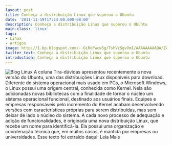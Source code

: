 ```yaml
---
layout: post
title: Conheça a distribuição Linux que superou o Ubuntu
date: '2011-11-19T17:24:00.000-08:00'
description: Conheça a distribuição Linux que superou o Ubuntu
main-class: 'linux'
tags:
- Linux
- Artigos
image: http://1.bp.blogspot.com/--GiRoPwcw5g/TshVzSgvVmI/AAAAAAAAAQA/ZWvOt0B4NHg/s72-c/logo_mint.jpg
twitter_text: Conheça a distribuição Linux que superou o Ubuntu
introduction: Conheça a distribuição Linux que superou o Ubuntu
---
```

![Blog Linux](http://1.bp.blogspot.com/--GiRoPwcw5g/TshVzSgvVmI/AAAAAAAAAQA/ZWvOt0B4NHg/s1600/logo_mint.jpg "Blog Linux")
A coluna Tira-dúvidas apresentou recentemente a nova versão do Ubuntu, uma das distribuições Linux disponíveis para download. Diferente do sistema operacional mais usado em PCs, o Microsoft Windows, o Linux possui uma origem central, conhecida como Kernel. Nela são adicionadas novas bibliotecas com a finalidade de tornar o núcleo um sistema operacional funcional, destinado aos usuários finais.
Equipes e empresas responsáveis pelo incremento do Kernel acabam desenvolvendo versões com características próprias para serem distribuídas, mas sem deixar de lado o núcleo do sistema. A cada novo processo de adequação e adição de funcionalidades, é originada uma nova distribuição Linux, que recebe um nome para identificá-la. Ela possui uma organização e coordenação técnica que, em muitos casos, é mantida por empresas ou universidades.
Esse texto foi extraído daqui: 
Leia Mais
